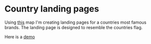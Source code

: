 # Country landing pages
Using [this](https://pinterest.com/pin/550494754425906199/) map I'm creating landing pages for a countries most famous brands.
The landing page is designed to resemble the countries flag.

Here is a [demo](https://rutgerklamer.nl/countries/)
